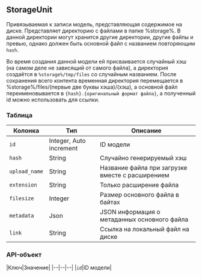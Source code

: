 ## StorageUnit

Привязываемая к записи модель, представляющая содержимое на диске. Представляет директорию с файлами в папке %storage%. В данной директории могут хранится другие директории, другие файлы и превью, однако должен быть основной файл с названием повторяющим `hash`.

Во время создания данной модели ей присваивается случайный хэш (на самом деле не зависящий от самого файла), а директория создаётся в `%storage%/tmp/files` со случайным названием. После сохранения всего контента временная директория перемещается в %storage%/files/(первые две буквы хэша)/(хэш), а основной файл переименовывается в `{hash}.{оригинальный формат файла}`, а полученный id можно использовать для ссылки.

### Таблица

|Колонка|Тип|Описание|
|--|--|--|
|`id`|Integer, Auto increment|ID модели|
|`hash`|String|Случайно генерируемый хэш|
|`upload_name`|String|Название файла при загрузке вместе с расширением|
|`extension`|String|Только расширение файла|
|`filesize`|Integer|Размер основного файла в байтах|
|`metadata`|Json|JSON информация о метаданных основного файла|
|`link`|String|Ссылка на локальный файл на диске|

### API-объект

|Ключ|Значение|
|--|--|--|
|`id`|ID модели|
